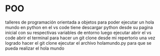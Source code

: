 # POO
talleres de programación orientada a objetos
para poder ejecutar un hola mundo en python en el vs code
tiene descargar python desde su pagina inicial con su respectivas variables de entorno
luego ejecutar abrir el vs code 
abrir el terminal para hacer un git clone desde mi repertorio
una vez logrado hacer el git clone ejecutar el archivo holamundo.py
para que se pueda realizar el hola mundo
